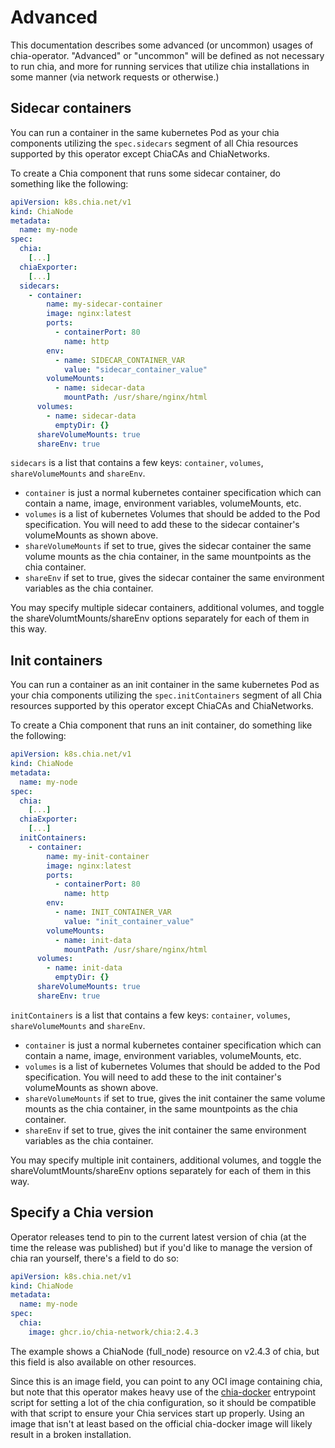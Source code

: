 # Advanced

This documentation describes some advanced (or uncommon) usages of chia-operator. "Advanced" or "uncommon" will be defined as not necessary to run chia, and more for running services that utilize chia installations in some manner (via network requests or otherwise.)

## Sidecar containers

You can run a container in the same kubernetes Pod as your chia components utilizing the `spec.sidecars` segment of all Chia resources supported by this operator except ChiaCAs and ChiaNetworks.

To create a Chia component that runs some sidecar container, do something like the following:

```yaml
apiVersion: k8s.chia.net/v1
kind: ChiaNode
metadata:
  name: my-node
spec:
  chia:
    [...]
  chiaExporter:
    [...]
  sidecars:
    - container:
        name: my-sidecar-container
        image: nginx:latest
        ports:
          - containerPort: 80
            name: http
        env:
          - name: SIDECAR_CONTAINER_VAR
            value: "sidecar_container_value"
        volumeMounts:
          - name: sidecar-data
            mountPath: /usr/share/nginx/html
      volumes:
        - name: sidecar-data
          emptyDir: {}
      shareVolumeMounts: true
      shareEnv: true
```

`sidecars` is a list that contains a few keys: `container`, `volumes`, `shareVolumeMounts` and `shareEnv`.

* `container` is just a normal kubernetes container specification which can contain a name, image, environment variables, volumeMounts, etc.
* `volumes` is a list of kubernetes Volumes that should be added to the Pod specification. You will need to add these to the sidecar container's volumeMounts as shown above.
* `shareVolumeMounts` if set to true, gives the sidecar container the same volume mounts as the chia container, in the same mountpoints as the chia container.
* `shareEnv` if set to true, gives the sidecar container the same environment variables as the chia container.

You may specify multiple sidecar containers, additional volumes, and toggle the shareVolumtMounts/shareEnv options separately for each of them in this way.

## Init containers

You can run a container as an init container in the same kubernetes Pod as your chia components utilizing the `spec.initContainers` segment of all Chia resources supported by this operator except ChiaCAs and ChiaNetworks.

To create a Chia component that runs an init container, do something like the following:

```yaml
apiVersion: k8s.chia.net/v1
kind: ChiaNode
metadata:
  name: my-node
spec:
  chia:
    [...]
  chiaExporter:
    [...]
  initContainers:
    - container:
        name: my-init-container
        image: nginx:latest
        ports:
          - containerPort: 80
            name: http
        env:
          - name: INIT_CONTAINER_VAR
            value: "init_container_value"
        volumeMounts:
          - name: init-data
            mountPath: /usr/share/nginx/html
      volumes:
        - name: init-data
          emptyDir: {}
      shareVolumeMounts: true
      shareEnv: true
```

`initContainers` is a list that contains a few keys: `container`, `volumes`, `shareVolumeMounts` and `shareEnv`.

* `container` is just a normal kubernetes container specification which can contain a name, image, environment variables, volumeMounts, etc.
* `volumes` is a list of kubernetes Volumes that should be added to the Pod specification. You will need to add these to the init container's volumeMounts as shown above.
* `shareVolumeMounts` if set to true, gives the init container the same volume mounts as the chia container, in the same mountpoints as the chia container.
* `shareEnv` if set to true, gives the init container the same environment variables as the chia container.

You may specify multiple init containers, additional volumes, and toggle the shareVolumtMounts/shareEnv options separately for each of them in this way.

## Specify a Chia version

Operator releases tend to pin to the current latest version of chia (at the time the release was published) but if you'd like to manage the version of chia ran yourself, there's a field to do so:

```yaml
apiVersion: k8s.chia.net/v1
kind: ChiaNode
metadata:
  name: my-node
spec:
  chia:
    image: ghcr.io/chia-network/chia:2.4.3
```

The example shows a ChiaNode (full_node) resource on v2.4.3 of chia, but this field is also available on other resources.

Since this is an image field, you can point to any OCI image containing chia, but note that this operator makes heavy use of the [chia-docker](https://github.com/Chia-Network/chia-docker) entrypoint script for setting a lot of the chia configuration, so it should be compatible with that script to ensure your Chia services start up properly. Using an image that isn't at least based on the official chia-docker image will likely result in a broken installation.
